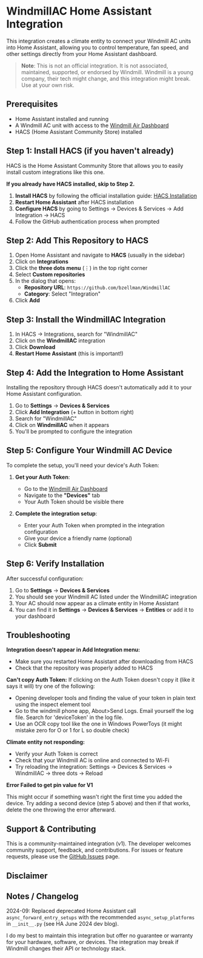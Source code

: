 # WindmillAC Home Assistant Integration

This integration creates a climate entity to connect your Windmill AC units into Home Assistant, allowing you to control temperature, fan speed, and other settings directly from your Home Assistant dashboard.

> **Note**: This is not an official integration. It is not associated, maintained, supported, or endorsed by Windmill. Windmill is a young company, their tech might change, and this integration might break. Use at your own risk.

## Prerequisites

- Home Assistant installed and running
- A Windmill AC unit with access to the [Windmill Air Dashboard](https://dashboard.windmillair.com)
- HACS (Home Assistant Community Store) installed

## Step 1: Install HACS (if you haven't already)

HACS is the Home Assistant Community Store that allows you to easily install custom integrations like this one.

**If you already have HACS installed, skip to Step 2.**

1. **Install HACS** by following the official installation guide: [HACS Installation](https://hacs.xyz/docs/use/download/download/)
2. **Restart Home Assistant** after HACS installation
3. **Configure HACS** by going to Settings → Devices & Services → Add Integration → HACS
4. Follow the GitHub authentication process when prompted

## Step 2: Add This Repository to HACS

1. Open Home Assistant and navigate to **HACS** (usually in the sidebar)
2. Click on **Integrations**
3. Click the **three dots menu** (⋮) in the top right corner
4. Select **Custom repositories**
5. In the dialog that opens:
   - **Repository URL**: `https://github.com/bzellman/WindmillAC`
   - **Category**: Select "Integration"
6. Click **Add**

## Step 3: Install the WindmillAC Integration

1. In HACS → Integrations, search for "WindmillAC"
2. Click on the **WindmillAC** integration
3. Click **Download**
4. **Restart Home Assistant** (this is important!)

## Step 4: Add the Integration to Home Assistant

Installing the repository through HACS doesn't automatically add it to your Home Assistant configuration.

1. Go to **Settings** → **Devices & Services**
2. Click **Add Integration** (+ button in bottom right)
3. Search for "WindmillAC" 
4. Click on **WindmillAC** when it appears
5. You'll be prompted to configure the integration

## Step 5: Configure Your Windmill AC Device

To complete the setup, you'll need your device's Auth Token:

1. **Get your Auth Token**:
   - Go to the [Windmill Air Dashboard](https://dashboard.windmillair.com)
   - Navigate to the **"Devices"** tab
   - Your Auth Token should be visible there

2. **Complete the integration setup**:
   - Enter your Auth Token when prompted in the integration configuration
   - Give your device a friendly name (optional)
   - Click **Submit**

## Step 6: Verify Installation

After successful configuration:

1. Go to **Settings** → **Devices & Services**
2. You should see your Windmill AC listed under the WindmillAC integration
3. Your AC should now appear as a climate entity in Home Assistant
4. You can find it in **Settings** → **Devices & Services** → **Entities** or add it to your dashboard

## Troubleshooting

**Integration doesn't appear in Add Integration menu:**
- Make sure you restarted Home Assistant after downloading from HACS
- Check that the repository was properly added to HACS

**Can't copy Auth Token:**
If clicking on the Auth Token doesn't copy it (like it says it will) try one of the following:
- Opening developer tools and finding the value of your token in plain text using the inspect element tool
- Go to the windmill phone app, About>Send Logs. Email yourself the log file. Search for 'deviceToken' in the log file.
- Use an OCR copy tool like the one in Windows PowerToys (it might mistake zero for O or 1 for L so double check)

**Climate entity not responding:**
- Verify your Auth Token is correct
- Check that your Windmill AC is online and connected to Wi-Fi
- Try reloading the integration: Settings → Devices & Services → WindmillAC → three dots → Reload

**Error Failed to get pin value for V1**

This might occur if something wasn't right the first time you added the device. Try adding a second device (step 5 above) and then if that works, delete the one throwing the error afterward. 

## Support & Contributing

This is a community-maintained integration (v1). The developer welcomes community support, feedback, and contributions. For issues or feature requests, please use the [GitHub Issues](https://github.com/bzellman/WindmillAC/issues) page.

## Disclaimer
## Notes / Changelog

2024-09: Replaced deprecated Home Assistant call `async_forward_entry_setups` with the recommended `async_setup_platforms` in `__init__.py` (see HA June 2024 dev blog).


I do my best to maintain this integration but offer no guarantee or warranty for your hardware, software, or devices. The integration may break if Windmill changes their API or technology stack.
